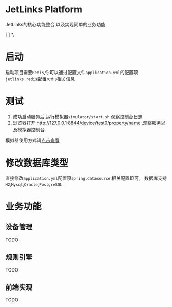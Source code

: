# JetLinks Platform

JetLinks的核心功能整合,以及实现简单的业务功能.

 [ ] *. 

# 启动

启动项目需要`Redis`,你可以通过配置文件`application.yml`的配置项`jetlinks.redis`配置redis相关信息


# 测试
1. 成功启动服务后,运行模拟器`simulator/start.sh`,观察控制台日志.
2. 浏览器打开 http://127.0.0.1:8844/device/test0/property/name ,观察服务以及模拟器控制台.

模拟器使用方式请[点击查看](https://github.com/jetlinks/device-simulator)

# 修改数据库类型
直接修改`application.yml`配置项`spring.datasource` 相关配置即可。
数据库支持`H2`,`Mysql`,`Oracle`,`PostgreSQL`

# 业务功能

## 设备管理
TODO

## 规则引擎
TODO

## 前端实现
TODO
